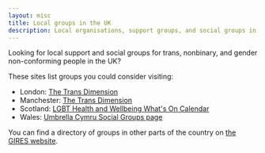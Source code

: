 ```yaml
---
layout: misc
title: Local groups in the UK
description: Local organisations, support groups, and social groups in the UK for trans, nonbinary, and gender non-conforming people
---
```


Looking for local support and social groups for trans, nonbinary, and gender non-conforming people in the UK?

These sites list groups you could consider visiting:

- London: [The Trans Dimension](https://transdimension.uk/)
- Manchester: [The Trans Dimension](https://transdimension.uk/)
- Scotland: [LGBT Health and Wellbeing What's On Calendar](https://www.lgbthealth.org.uk/whats-on/)
- Wales: [Umbrella Cymru Social Groups page](https://umbrellagwent.od2.vtiger.com/kb/category/3-Social)

You can find a directory of groups in other parts of the country on [the GIRES website](https://www.gires.org.uk/tranzwiki/).
